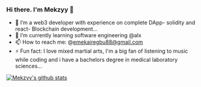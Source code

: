 ### Hi there. I'm Mekzyy 👋

- 🔭 I’m a web3 developer with experience on complete DApp- solidity and react- Blockchain development...
- 🌱 I’m currently learning software engineering @alx
- 📫 How to reach me: @emekairegbu88@gmail.com
- ⚡ Fun fact: I love mixed martial arts, I'm a big fan of listening to music while coding and i have a bachelors degree in medical laboratory sciences...

[![Mekzyy's github stats](https://github-readme-stats.vercel.app/api?username=Mekzyy&count_private=true&show_icons=true&theme=radical&hide_rank=false)](https://github.com/anuraghazra/github-readme-stats)
